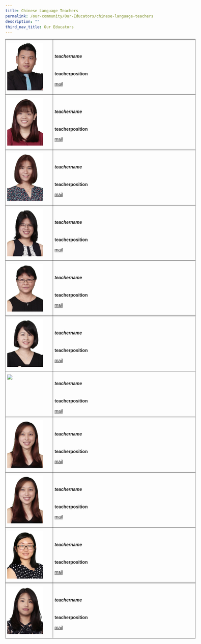 ```yaml
---
title: Chinese Language Teachers
permalink: /our-community/Our-Educators/chinese-language-teachers
description: ""
third_nav_title: Our Educators
---
```

<style type="text/css">
.tg  {border-collapse:collapse;border-spacing:0;margin:0px auto;}
.tg td{border-color:black;border-style:solid;border-width:1px;font-family:Arial, sans-serif;font-size:14px;
  overflow:hidden;padding:10px 5px;word-break:normal;}
.tg th{border-color:black;border-style:solid;border-width:1px;font-family:Arial, sans-serif;font-size:14px;
  font-weight:normal;overflow:hidden;padding:10px 5px;word-break:normal;}
.tg .tg-lboi{border-color:inherit;text-align:left;vertical-align:middle}
.tg .tg-0pky{border-color:inherit;text-align:left;vertical-align:top}
</style>
<table class="tg" style="undefined;table-layout: fixed; width: 598px">
<colgroup>
<col style="width: 149px">
<col style="width: 449px">
</colgroup>
<tbody>
  <tr>
    <td class="tg-0pky"><img src="/images/chi1.jpeg"></td>
    <td class="tg-lboi"><span style="font-weight:inherit;font-style:inherit"><h5>teachername</h5></span><br><span style="font-weight:700;font-style:inherit">teacherposition</span><br><br><a href="mailto:email" target="_blank" rel="noopener noreferrer"><span style="font-weight:inherit;font-style:inherit">mail</span></a></td>
  </tr>
  <tr>
    <td class="tg-0pky"><img src="/images/chi2.jpeg"></td>
    <td class="tg-lboi"><span style="font-weight:inherit;font-style:inherit"><h5>teachername</h5></span><br><span style="font-weight:700;font-style:inherit">teacherposition</span><br><br><a href="mailto:email" target="_blank" rel="noopener noreferrer"><span style="font-weight:inherit;font-style:inherit">mail</span></a></td>
  </tr>
	<tr>
    <td class="tg-0pky"><img src="/images/chi3.jpeg"></td>
    <td class="tg-lboi"><span style="font-weight:inherit;font-style:inherit"><h5>teachername</h5></span><br><span style="font-weight:700;font-style:inherit">teacherposition</span><br><br><a href="mailto:email" target="_blank" rel="noopener noreferrer"><span style="font-weight:inherit;font-style:inherit">mail</span></a></td>
  </tr>
	<tr>
    <td class="tg-0pky"><img src="/images/chi4.jpeg"></td>
    <td class="tg-lboi"><span style="font-weight:inherit;font-style:inherit"><h5>teachername</h5></span><br><span style="font-weight:700;font-style:inherit">teacherposition</span><br><br><a href="mailto:email" target="_blank" rel="noopener noreferrer"><span style="font-weight:inherit;font-style:inherit">mail</span></a></td>
  </tr>
	<tr>
    <td class="tg-0pky"><img src="/images/chi5.jpeg"></td>
    <td class="tg-lboi"><span style="font-weight:inherit;font-style:inherit"><h5>teachername</h5></span><br><span style="font-weight:700;font-style:inherit">teacherposition</span><br><br><a href="mailto:email" target="_blank" rel="noopener noreferrer"><span style="font-weight:inherit;font-style:inherit">mail</span></a></td>
  </tr>
	<tr>
    <td class="tg-0pky"><img src="/images/chi6.jpeg"></td>
    <td class="tg-lboi"><span style="font-weight:inherit;font-style:inherit"><h5>teachername</h5></span><br><span style="font-weight:700;font-style:inherit">teacherposition</span><br><br><a href="mailto:email" target="_blank" rel="noopener noreferrer"><span style="font-weight:inherit;font-style:inherit">mail</span></a></td>
  </tr>
	<tr>
    <td class="tg-0pky"><img src="/images/ch7.jpeg"></td>
    <td class="tg-lboi"><span style="font-weight:inherit;font-style:inherit"><h5>teachername</h5></span><br><span style="font-weight:700;font-style:inherit">teacherposition</span><br><br><a href="mailto:email" target="_blank" rel="noopener noreferrer"><span style="font-weight:inherit;font-style:inherit">mail</span></a></td>
  </tr>
	<tr>
    <td class="tg-0pky"><img src="/images/chi8.jpeg"></td>
    <td class="tg-lboi"><span style="font-weight:inherit;font-style:inherit"><h5>teachername</h5></span><br><span style="font-weight:700;font-style:inherit">teacherposition</span><br><br><a href="mailto:email" target="_blank" rel="noopener noreferrer"><span style="font-weight:inherit;font-style:inherit">mail</span></a></td>
  </tr>
	<tr>
    <td class="tg-0pky"><img src="/images/chi9.jpeg"></td>
    <td class="tg-lboi"><span style="font-weight:inherit;font-style:inherit"><h5>teachername</h5></span><br><span style="font-weight:700;font-style:inherit">teacherposition</span><br><br><a href="mailto:email" target="_blank" rel="noopener noreferrer"><span style="font-weight:inherit;font-style:inherit">mail</span></a></td>
  </tr>
	<tr>
    <td class="tg-0pky"><img src="/images/chi10.jpeg"></td>
    <td class="tg-lboi"><span style="font-weight:inherit;font-style:inherit"><h5>teachername</h5></span><br><span style="font-weight:700;font-style:inherit">teacherposition</span><br><br><a href="mailto:email" target="_blank" rel="noopener noreferrer"><span style="font-weight:inherit;font-style:inherit">mail</span></a></td>
  </tr>
	<tr>
    <td class="tg-0pky"><img src="/images/chi11.jpeg"></td>
    <td class="tg-lboi"><span style="font-weight:inherit;font-style:inherit"><h5>teachername</h5></span><br><span style="font-weight:700;font-style:inherit">teacherposition</span><br><br><a href="mailto:email" target="_blank" rel="noopener noreferrer"><span style="font-weight:inherit;font-style:inherit">mail</span></a></td>
  </tr>
</tbody>
</table>